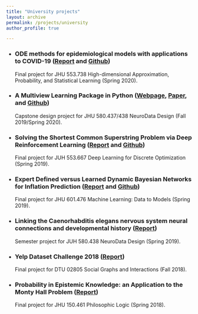 ```yaml
---
title: "University projects"
layout: archive
permalink: /projects/university
author_profile: true

---
```


* ### ODE methods for epidemiological models with applications to COVID-19 ([Report](https://github.com/rflperry/553.738_final/blob/master/553_738_Final_Project.pdf) and [Github](https://github.com/rflperry/553.738_final))

   Final project for JHU 553.738 High-dimensional Approximation, Probability, and Statistical Learning (Spring 2020).

* ### A Multiview Learning Package in Python ([Webpage](https://mvlearn.github.io/index.html), [Paper](https://arxiv.org/abs/2005.11890), and [Github](https://github.com/NeuroDataDesign/multiview))

   Capstone design project for JHU 580.437/438 NeuroData Design (Fall 2019/Spring 2020).

* ### Solving the Shortest Common Superstring Problem via Deep Reinforcement Learning ([Report](/files/dldo_scsp_6-18.pdf) and [Github](https://github.com/rflperry/dl-scsp))

  Final project for JUH 553.667 Deep Learning for Discrete Optimization (Spring 2019).
  
* ### Expert Defined versus Learned Dynamic Bayesian Networks for Inflation Prediction ([Report](/files/rperry27_PGM_Final_Project.pdf) and [Github](https://github.com/rflperry/pgm_final))

  Final project for JHU 601.476 Machine Learning: Data to Models (Spring 2019).

* ### Linking the Caenorhabditis elegans nervous system neural connections and developmental history ([Report](/files/C__elegans_lineages.pdf))
   
   Semester project for JUH 580.438 NeuroData Design (Spring 2019).

* ### Yelp Dataset Challenge 2018 ([Report](https://rflperry.github.io/yelp_challenge2018/))

    Final project for DTU 02805 Social Graphs and Interactions (Fall 2018).
    
* ### Probability in Epistemic Knowledge: an Application to the Monty Hall Problem ([Report](/files/fagin_halpern_monty_squib.pdf))

    Final project for JHU 150.461 Philosophic Logic (Spring 2018).
